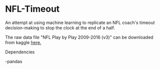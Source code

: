 # NFL-Timeout
An attempt at using machine learning to replicate an NFL coach's timeout decision-making to stop the clock at the end of a half.

The raw data file "NFL Play by Play 2009-2016 (v3)" can be downloaded from kaggle [here.]( https://www.kaggle.com/maxhorowitz/nflplaybyplay2009to2016)

Dependencies

-pandas
